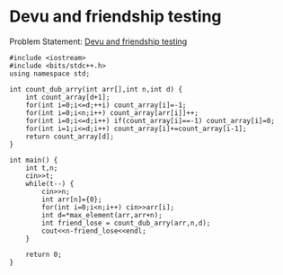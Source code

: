 # Devu and friendship testing

Problem Statement: [Devu and friendship testing](https://www.codechef.com/problems/CFRTEST)

```
#include <iostream>
#include <bits/stdc++.h>
using namespace std;

int count_dub_arry(int arr[],int n,int d) {
    int count_array[d+1];
    for(int i=0;i<=d;++i) count_array[i]=-1;
    for(int i=0;i<n;i++) count_array[arr[i]]++;
    for(int i=0;i<=d;i++) if(count_array[i]==-1) count_array[i]=0;
    for(int i=1;i<=d;i++) count_array[i]+=count_array[i-1];
    return count_array[d];
}

int main() {
    int t,n;
    cin>>t;
    while(t--) {
        cin>>n;
        int arr[n]={0};
        for(int i=0;i<n;i++) cin>>arr[i];
        int d=*max_element(arr,arr+n);
        int friend_lose = count_dub_arry(arr,n,d);
        cout<<n-friend_lose<<endl;
    }
	
	return 0;
}

```